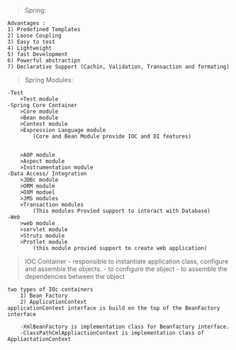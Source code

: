 >Spring:

	Advantages :
	1) Predefined Templates
	2) Loose Coupling
	3) Easy to test
	4) Lightweight
	5) fast Development
	6) Powerful abstractipn
	7) Declarative Support (Cachin, Validation, Transaction and formating)


>Spring Modules:

	-Test
		>Test module
	-Spring Core Container
		>Core module
		>Bean module
		>Contest module
		>Expression Language module
			(Core and Bean Module provide IOC and DI features)


		>AOP module
		>Aspect module
		>Instrumentation module
	-Data Access/ Integration
		>JDBc module
		>ORM module
		>OXM moduel
		>JMS modules
		>Transaction modules
			(This modules Provied support to interact with Database)
	-Web
		>web module
		>servlet module
		>Struts module
		>Protlet module
			(this module provied support to create web application)


>IOC Container
	- responsible to instantiate application class, configure and assemble the objects.
	- to configure the object
	- to assemble the dependencies between the object

	two types of IOc containers
		1) Bean Factory
		2) ApplicationContext
	applicationContext interface is build on the top of the BeanFactory interface

		-XmlBeanFactory is implementation class for Beanfactory interface.
		-ClassPathCmlAppliactionContext is implementation class of AppliactationContext
		

